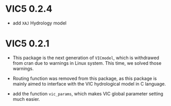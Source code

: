 # VIC5 0.2.4

- add `XAJ` Hydrology model

# VIC5 0.2.1

- This package is the next generation of `VICmodel`, which is withdrawed from cran
  due to warnings in Linux system. This time, we solved those warnings.

- Routing function was removed from this package, as this package is mainly
  aimed to interface with the VIC hydrological model in C language.

- add the function `vic_params`, which makes VIC global parameter setting much easier.
